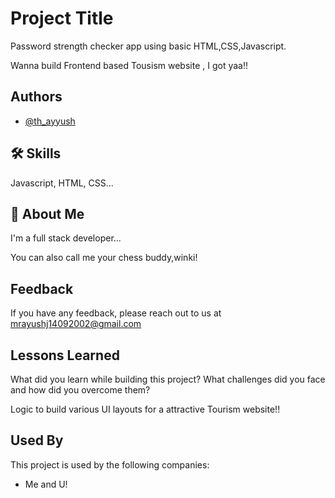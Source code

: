 
# Project Title
Password strength checker app using basic HTML,CSS,Javascript.

Wanna build Frontend based Tousism website , I got yaa!!
 


## Authors

- [@th_ayyush](https://www.github.com/th_ayyush)


## 🛠 Skills
Javascript, HTML, CSS...


## 🚀 About Me
I'm a full stack developer...

You can also call me your chess buddy,winki!
## Feedback

If you have any feedback, please reach out to us at mrayushj14092002@gmail.com


## Lessons Learned

What did you learn while building this project? What challenges did you face and how did you overcome them?

Logic to build various UI layouts for a attractive Tourism website!! 
## Used By

This project is used by the following companies:

- Me and U!


